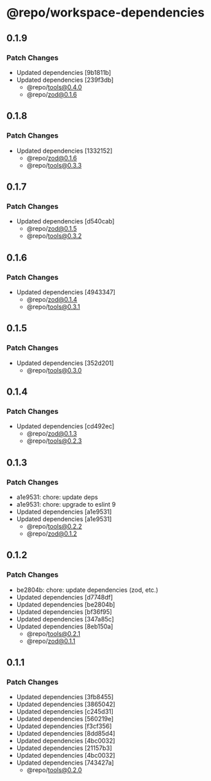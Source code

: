 # @repo/workspace-dependencies

## 0.1.9

### Patch Changes

- Updated dependencies [9b1811b]
- Updated dependencies [239f3db]
  - @repo/tools@0.4.0
  - @repo/zod@0.1.6

## 0.1.8

### Patch Changes

- Updated dependencies [1332152]
  - @repo/zod@0.1.6
  - @repo/tools@0.3.3

## 0.1.7

### Patch Changes

- Updated dependencies [d540cab]
  - @repo/zod@0.1.5
  - @repo/tools@0.3.2

## 0.1.6

### Patch Changes

- Updated dependencies [4943347]
  - @repo/zod@0.1.4
  - @repo/tools@0.3.1

## 0.1.5

### Patch Changes

- Updated dependencies [352d201]
  - @repo/tools@0.3.0

## 0.1.4

### Patch Changes

- Updated dependencies [cd492ec]
  - @repo/zod@0.1.3
  - @repo/tools@0.2.3

## 0.1.3

### Patch Changes

- a1e9531: chore: update deps
- a1e9531: chore: upgrade to eslint 9
- Updated dependencies [a1e9531]
- Updated dependencies [a1e9531]
  - @repo/tools@0.2.2
  - @repo/zod@0.1.2

## 0.1.2

### Patch Changes

- be2804b: chore: update dependencies (zod, etc.)
- Updated dependencies [d7748df]
- Updated dependencies [be2804b]
- Updated dependencies [bf36f95]
- Updated dependencies [347a85c]
- Updated dependencies [8eb150a]
  - @repo/tools@0.2.1
  - @repo/zod@0.1.1

## 0.1.1

### Patch Changes

- Updated dependencies [3fb8455]
- Updated dependencies [3865042]
- Updated dependencies [c245d31]
- Updated dependencies [560219e]
- Updated dependencies [f3cf356]
- Updated dependencies [8dd85d4]
- Updated dependencies [4bc0032]
- Updated dependencies [21157b3]
- Updated dependencies [4bc0032]
- Updated dependencies [743427a]
  - @repo/tools@0.2.0
